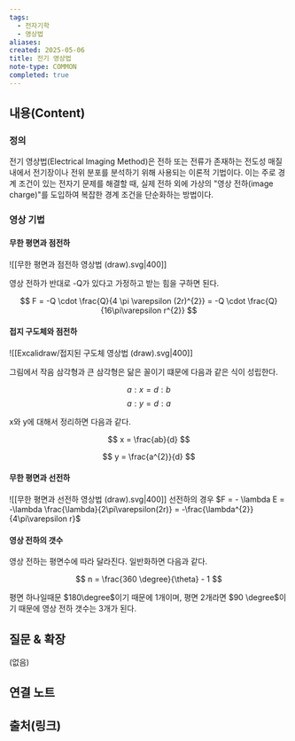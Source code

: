 ```yaml
---
tags:
  - 전자기학
  - 영상법
aliases: 
created: 2025-05-06
title: 전기 영상법
note-type: COMMON
completed: true
---
```


## 내용(Content)

### 정의
전기 영상법(Electrical Imaging Method)은 전하 또는 전류가 존재하는 전도성 매질 내에서 전기장이나 전위 분포를 분석하기 위해 사용되는 이론적 기법이다. 이는 주로 경계 조건이 있는 전자기 문제를 해결할 때, 실제 전하 외에 가상의 "영상 전하(image charge)"를 도입하여 복잡한 경계 조건을 단순화하는 방법이다.

### 영상 기법
#### 무한 평면과 점전하

![[무한 평면과 점전하 영상법 (draw).svg|400]]

영상 전하가 반대로 -Q가 있다고 가정하고 받는 힘을 구하면 된다.

$$
F = -Q \cdot \frac{Q}{4 \pi \varepsilon (2r)^{2}} = -Q \cdot \frac{Q}{16\pi\varepsilon r^{2}}
$$

#### 접지 구도체와 점전하

![[Excalidraw/접지된 구도체 영상법 (draw).svg|400]]

그림에서 작음 삼각형과 큰 삼각형은 닮은 꼴이기 떄문에 다음과 같은 식이 성립한다.

$$
a : x = d : b
$$
$$
a: y = d : a
$$

x와 y에 대해서 정리하면 다음과 같다.

$$
x = \frac{ab}{d}
$$

$$
y = \frac{a^{2}}{d}
$$

#### 무한 평면과 선전하

![[무한 평면과 선전하 영상법 (draw).svg|400]]
선전하의 경우 $F = - \lambda E = -\lambda  \frac{\lambda}{2\pi\varepsilon(2r)} = -\frac{\lambda^{2}}{4\pi\varepsilon r}$ 

#### 영상 전하의 갯수

영상 전하는 평면수에 따라 달라진다. 일반화하면 다음과 같다.

$$
n = \frac{360 \degree}{\theta} - 1
$$

평면 하나일때문 $180\degree$이기 때문에 1개이며, 평면 2개라면 $90 \degree$이기 때문에 영상 전하 갯수는 3개가 된다.


## 질문 & 확장

(없음)

## 연결 노트

## 출처(링크)

